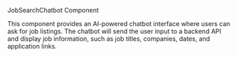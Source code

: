JobSearchChatbot Component


This component provides an AI-powered chatbot interface where users can ask for job listings. The chatbot will send the user input to a backend API and display job information, such as job titles, companies, dates, and application links.
